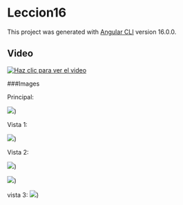 # Leccion16

This project was generated with [Angular CLI](https://github.com/angular/angular-cli) version 16.0.0.

## Video

[![Haz clic para ver el video](https://github.com/Isaias593/Leccion1P-CoronelZapaNainV1/blob/imgbranch/123.JPG)](https://drive.google.com/file/d/1eKTt2Uaa9l_7dm1SKbHX_BHDt2dJVJXk/view?usp=sharing)


<!DOCTYPE html>
<html>
   
</html>


###Images

Principal:

![](https://github.com/Isaias593/Leccion1P-CoronelZapaNainV1/blob/imgbranch/123.JPG))


Vista 1:

![](https://github.com/Isaias593/Leccion1P-CoronelZapaNainV1/blob/imgbranch/login.JPG))

Vista 2:

![](https://github.com/Isaias593/Leccion1P-CoronelZapaNainV1/blob/imgbranch/tabla1.JPG))

![](https://github.com/Isaias593/Leccion1P-CoronelZapaNainV1/blob/imgbranch/tabla2.JPG))


vista 3:
![](https://github.com/Isaias593/Leccion1P-CoronelZapaNainV1/blob/imgbranch/vista3.JPG))



